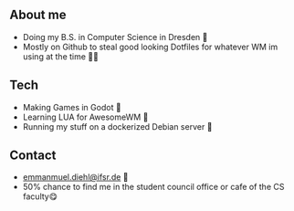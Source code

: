 ## About me
- Doing my B.S. in Computer Science in Dresden 📍
- Mostly on Github to steal good looking Dotfiles for whatever WM im using at the time 🕵🏽

## Tech
* Making Games in Godot 👾
* Learning LUA for AwesomeWM 🔲
* Running my stuff on a dockerized Debian server  🚢

## Contact
- emmanmuel.diehl@ifsr.de 💌
- 50% chance to find me in the student council office or cafe of the CS faculty😋

